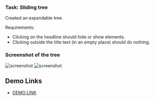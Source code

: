 ### Task: Sliding tree

Created an expandable tree.

Requirements: 
- Clicking on the headline should hide or show elements.
- Clicking outside the title text (in an empty place) should do nothing.


### Screenshot of the tree
![screenshot](src/images/sliding_tree.png)
![screenshot](src/images/sliding_tree2.png)

## Demo Links

- [DEMO LINK](https://AndriiZakharenko.github.io/js_sliding-tree-DOM/)
